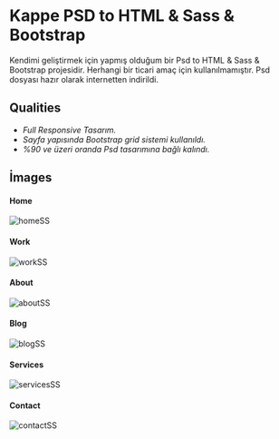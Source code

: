 # Kappe PSD to HTML & Sass & Bootstrap

Kendimi geliştirmek için yapmış olduğum bir Psd to HTML & Sass & Bootstrap projesidir. Herhangi bir ticari amaç için kullanılmamıştır. Psd dosyası hazır olarak internetten indirildi.

## Qualities
* *Full Responsive Tasarım.*
* *Sayfa yapısında Bootstrap grid sistemi kullanıldı.*
* *%90 ve üzeri oranda Psd tasarımına bağlı kalındı.*

## İmages

#### Home  
![homeSS](https://user-images.githubusercontent.com/71039908/107945510-ca097500-6fa0-11eb-8b54-5b322fe9d7ae.PNG)

#### Work  
![workSS](https://user-images.githubusercontent.com/71039908/107929518-cec32e80-6f8a-11eb-8724-711f0e1faffd.PNG)

#### About  
![aboutSS](https://user-images.githubusercontent.com/71039908/107929448-b8b56e00-6f8a-11eb-82d8-4b72bdda9059.PNG)

#### Blog
![blogSS](https://user-images.githubusercontent.com/71039908/107929490-c4089980-6f8a-11eb-94fa-7c25dfe29754.PNG)

#### Services
![servicesSS](https://user-images.githubusercontent.com/71039908/107929515-cd920180-6f8a-11eb-8ceb-69579ded5960.PNG)

#### Contact  
![contactSS](https://user-images.githubusercontent.com/71039908/107929496-c79c2080-6f8a-11eb-979d-cffb9d6a2a7d.PNG)
